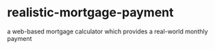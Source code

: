 # realistic-mortgage-payment
a web-based mortgage calculator which provides a real-world monthly payment
